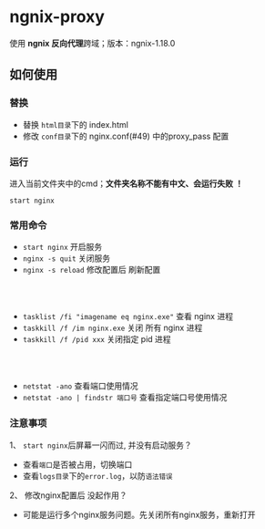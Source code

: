 # ngnix-proxy
使用 **ngnix 反向代理**跨域；版本：ngnix-1.18.0

## 如何使用

### 替换
- 替换 `html目录`下的 index.html
- 修改 `conf目录`下的 nginx.conf(#49) 中的proxy_pass 配置

### 运行
进入当前文件夹中的cmd；**文件夹名称不能有中文、会运行失败 ！**
```
start nginx 
```


### 常用命令
- `start nginx` 开启服务
- `nginx -s quit` 关闭服务
- `nginx -s reload` 修改配置后 刷新配置
<br>
<br>

- `tasklist /fi "imagename eq nginx.exe"` 查看 nginx 进程
- `taskkill /f /im nginx.exe` 关闭 所有 nginx 进程
- `taskkill /f /pid xxx` 关闭指定 pid 进程
<br>
<br>

- `netstat -ano` 查看端口使用情况
- `netstat -ano | findstr 端口号` 查看指定端口号使用情况
### 注意事项

1、 `start nginx`后屏幕一闪而过, 并没有启动服务？

- 查看`端口`是否被占用，切换端口
- 查看`logs目录`下的`error.log`，以防`语法错误`

2、 修改nginx配置后 没起作用？

- 可能是运行多个nginx服务问题。先关闭所有nginx服务，重新打开